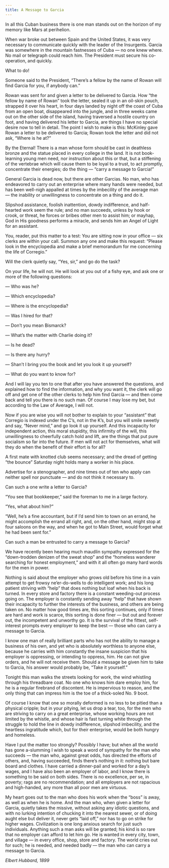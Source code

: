 ```yaml
---
title: A Message to Garcia
---
```


In all this Cuban business there is one man stands out on the horizon of my memory like Mars at perihelion.

When war broke out between Spain and the United States, it was very necessary to communicate quickly with the leader of the Insurgents. Garcia was somewhere in the mountain fastnesses of Cuba — no one knew where. No mail or telegraph could reach him. The President must secure his co-operation, and quickly.

What to do!

Someone said to the President, “There’s a fellow by the name of Rowan will find Garcia for you, if anybody can.”

Rowan was sent for and given a letter to be delivered to Garcia. How “the fellow by name of Rowan” took the letter, sealed it up in an oil-skin pouch, strapped it over his heart, in four days landed by night off the coast of Cuba from an open boat, disappeared into the jungle, and in three weeks came out on the other side of the island, having traversed a hostile country on foot, and having delivered his letter to Garcia, are things I have no special desire now to tell in detail. The point I wish to make is this: McKinley gave Rowan a letter to be delivered to Garcia; Rowan took the letter and did not ask, “Where is he at?”

By the Eternal! There is a man whose form should be cast in deathless bronze and the statue placed in every college in the land. It is not book-learning young men need, nor instruction about this or that, but a stiffening of the vertebrae which will cause them to be loyal to a trust, to act promptly, concentrate their energies; do the thing — “carry a message to Garcia!”

General Garcia is dead now, but there are other Garcias. No man, who has endeavored to carry out an enterprise where many hands were needed, but has been well-nigh appalled at times by the imbecility of the average man — the inability or unwillingness to concentrate on a thing and do it.

Slipshod assistance, foolish inattention, dowdy indifference, and half-hearted work seem the rule; and no man succeeds, unless by hook or crook, or threat, he forces or bribes other men to assist him; or mayhap, God in His goodness performs a miracle, and sends him an Angel of Light for an assistant.

You, reader, put this matter to a test: You are sitting now in your office — six clerks are within your call. Summon any one and make this request: “Please look in the encyclopedia and make a brief memorandum for me concerning the life of Corregio.”

Will the clerk quietly say, “Yes, sir,” and go do the task?

On your life, he will not. He will look at you out of a fishy eye, and ask one or more of the following questions:

— Who was he?

— Which encyclopedia?

— Where is the encyclopedia?

— Was I hired for that?

— Don’t you mean Bismarck?

— What’s the matter with Charlie doing it?

— Is he dead?

— Is there any hurry?

— Shan’t I bring you the book and let you look it up yourself?

— What do you want to know for?

And I will lay you ten to one that after you have answered the questions, and explained how to find the information, and why you want it, the clerk will go off and get one of the other clerks to help him find Garcia — and then come back and tell you there is no such man. Of course I may lose my bet, but according to the Law of Average, I will not.

Now if you are wise you will not bother to explain to your “assistant” that Corregio is indexed under the C’s, not in the K’s, but you will smile sweetly and say, “Never mind,” and go look it up yourself. And this incapacity for independent action, this moral stupidity, this infirmity of the will, this unwillingness to cheerfully catch hold and lift, are the things that put pure socialism so far into the future. If men will not act for themselves, what will they do when the benefit of their effort is for all?

A first mate with knotted club seems necessary; and the dread of getting “the bounce” Saturday night holds many a worker in his place.

Advertise for a stenographer, and nine times out of ten who apply can neither spell nor punctuate — and do not think it necessary to.

Can such a one write a letter to Garcia?

“You see that bookkeeper,” said the foreman to me in a large factory.

“Yes, what about him?”

“Well, he’s a fine accountant, but if I’d send him to town on an errand, he might accomplish the errand all right, and, on the other hand, might stop at four saloons on the way, and when he got to Main Street, would forget what he had been sent for.”

Can such a man be entrusted to carry a message to Garcia?

We have recently been hearing much maudlin sympathy expressed for the “down-trodden denizen of the sweat shop” and the “homeless wanderer searching for honest employment,” and with it all often go many hard words for the men in power.

Nothing is said about the employer who grows old before his time in a vain attempt to get frowsy ne’er-do-wells to do intelligent work; and his long patient striving with “help” that does nothing but loaf when his back is turned. In every store and factory there is a constant weeding-out process going on. The employer is constantly sending away “help” that have shown their incapacity to further the interests of the business, and others are being taken on. No matter how good times are, this sorting continues, only if times are hard and work is scarce, this sorting is done finer — but out and forever out, the incompetent and unworthy go. It is the survival of the fittest, self-interest prompts every employer to keep the best — those who can carry a message to Garcia.

I know one man of really brilliant parts who has not the ability to manage a business of his own, and yet who is absolutely worthless to anyone else, because he carries with him constantly the insane suspicion that his employer is oppressing, or intending to oppress, him. He can not give orders, and he will not receive them. Should a message be given him to take to Garcia, his answer would probably be, “Take it yourself.”

Tonight this man walks the streets looking for work, the wind whistling through his threadbare coat. No one who knows him dare employ him, for he is a regular firebrand of discontent. He is impervious to reason, and the only thing that can impress him is the toe of a thick-soled No. 9 boot.

Of course I know that one so morally deformed is no less to be pitied than a physical cripple; but in your pitying, let us drop a tear, too, for the men who are striving to carry on a great enterprise, whose working hours are not limited by the whistle, and whose hair is fast turning white through the struggle to hold the line in dowdy indifference, slipshod imbecility, and the heartless ingratitude which, but for their enterprise, would be both hungry and homeless.

Have I put the matter too strongly? Possibly I have; but when all the world has gone a-slumming I wish to speak a word of sympathy for the man who succeeds — the man who, against great odds, has directed the efforts of others, and, having succeeded, finds there’s nothing in it: nothing but bare board and clothes. I have carried a dinner-pail and worked for a day’s wages, and I have also been an employer of labor, and I know there is something to be said on both sides. There is no excellence, per se, in poverty; rags are no recommendation; and all employers are not rapacious and high-handed, any more than all poor men are virtuous.

My heart goes out to the man who does his work when the “boss” is away, as well as when he is home. And the man who, when given a letter for Garcia, quietly takes the missive, without asking any idiotic questions, and with no lurking intention of chucking it into the nearest sewer, or of doing aught else but deliver it, never gets “laid off,” nor has to go on strike for higher wages. Civilization is one long anxious search for just such individuals. Anything such a man asks will be granted; his kind is so rare that no employer can afford to let him go. He is wanted in every city, town, and village — in every office, shop, store and factory. The world cries out for such; he is needed, and needed badly — the man who can carry a message to Garcia.

*Elbert Hubbard, 1899*